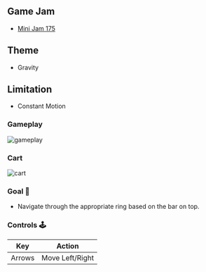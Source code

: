

## Game Jam
- [Mini Jam 175](https://itch.io/jam/mini-jam-175-gravity)
## Theme
- Gravity 
## Limitation
- Constant Motion


### Gameplay
![gameplay]()
<br>

### Cart
![cart]()


### Goal :dart:

-   Navigate through the appropriate ring based on the bar on top.

### Controls :joystick:

|  Key   |   Action   |
| :----: | :--------: |
| Arrows |    Move Left/Right    |
